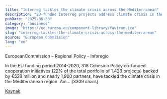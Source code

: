 ```yaml
---
title: "Interreg tackles the climate crisis across the Mediterranean"
description: "EU-funded Interreg projects address climate crisis in the Mediterranean region."
pubDate: "2025-06-30"
category: "business"
image: "https://ec.europa.eu/component-library/favicon.ico"
slug: "interreg-tackles-the-climate-crisis-across-the-mediterranean"
source: "European Commission"
lang: "en"
---
```


EuropeanCommission – Regional Policy - Inforegio

In the EU funding period 2014-2020, 318 Cohesion Policy co-funded cooperation initiatives (22% of the total portfolio of 1.420 projects) backed by €528 million and nearly 1,900 partners, have tackled the climate crisis in the Mediterranean region. Am... [3309 chars]

[Kaynak](https://ec.europa.eu/regional_policy/whats-new/newsroom/30-06-2025-interreg-tackles-the-climate-crisis-across-the-mediterranean_en)
